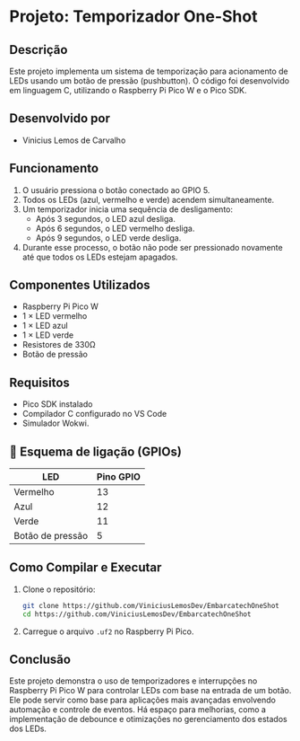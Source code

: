 # Projeto: Temporizador One-Shot

## Descrição
Este projeto implementa um sistema de temporização para acionamento de LEDs usando um botão de pressão (pushbutton). O código foi desenvolvido em linguagem C, utilizando o Raspberry Pi Pico W e o Pico SDK.

## Desenvolvido por
- Vinicius Lemos de Carvalho 

## Funcionamento
1. O usuário pressiona o botão conectado ao GPIO 5.
2. Todos os LEDs (azul, vermelho e verde) acendem simultaneamente.
3. Um temporizador inicia uma sequência de desligamento:
   - Após 3 segundos, o LED azul desliga.
   - Após 6 segundos, o LED vermelho desliga.
   - Após 9 segundos, o LED verde desliga.
4. Durante esse processo, o botão não pode ser pressionado novamente até que todos os LEDs estejam apagados.

## Componentes Utilizados
- Raspberry Pi Pico W
- 1 × LED vermelho
- 1 × LED azul
- 1 × LED verde
- Resistores de 330Ω
- Botão de pressão 

## Requisitos
- Pico SDK instalado
- Compilador C configurado no VS Code
- Simulador Wokwi.

## 📌 Esquema de ligação (GPIOs)

| LED             | Pino GPIO    |
|-----------------|--------------|
| Vermelho            | 13       |
| Azul                | 12       |
| Verde               | 11       |
| Botão de pressão    | 5        |

## Como Compilar e Executar
1. Clone o repositório:
   ```sh
   git clone https://github.com/ViniciusLemosDev/EmbarcatechOneShot
   cd https://github.com/ViniciusLemosDev/EmbarcatechOneShot
   ```
3. Carregue o arquivo `.uf2` no Raspberry Pi Pico.

## Conclusão

Este projeto demonstra o uso de temporizadores e interrupções no Raspberry Pi Pico W para controlar LEDs com base na entrada de um botão. Ele pode servir como base para aplicações mais avançadas envolvendo automação e controle de eventos. Há espaço para melhorias, como a implementação de debounce e otimizações no gerenciamento dos estados dos LEDs.
